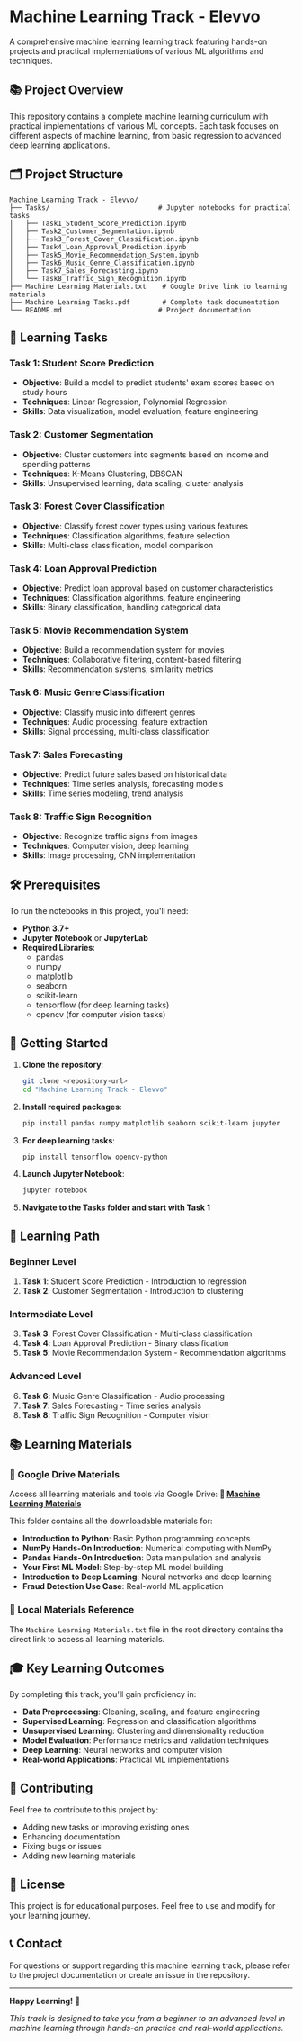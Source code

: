 # Machine Learning Track - Elevvo

A comprehensive machine learning learning track featuring hands-on projects and practical implementations of various ML algorithms and techniques.

## 📚 Project Overview

This repository contains a complete machine learning curriculum with practical implementations of various ML concepts. Each task focuses on different aspects of machine learning, from basic regression to advanced deep learning applications.

## 🗂️ Project Structure

```
Machine Learning Track - Elevvo/
├── Tasks/                           # Jupyter notebooks for practical tasks
│   ├── Task1_Student_Score_Prediction.ipynb
│   ├── Task2_Customer_Segmentation.ipynb
│   ├── Task3_Forest_Cover_Classification.ipynb
│   ├── Task4_Loan_Approval_Prediction.ipynb
│   ├── Task5_Movie_Recommendation_System.ipynb
│   ├── Task6_Music_Genre_Classification.ipynb
│   ├── Task7_Sales_Forecasting.ipynb
│   └── Task8_Traffic_Sign_Recognition.ipynb
├── Machine Learning Materials.txt    # Google Drive link to learning materials
├── Machine Learning Tasks.pdf        # Complete task documentation
└── README.md                        # Project documentation
```

## 🎯 Learning Tasks

### Task 1: Student Score Prediction
- **Objective**: Build a model to predict students' exam scores based on study hours
- **Techniques**: Linear Regression, Polynomial Regression
- **Skills**: Data visualization, model evaluation, feature engineering

### Task 2: Customer Segmentation
- **Objective**: Cluster customers into segments based on income and spending patterns
- **Techniques**: K-Means Clustering, DBSCAN
- **Skills**: Unsupervised learning, data scaling, cluster analysis

### Task 3: Forest Cover Classification
- **Objective**: Classify forest cover types using various features
- **Techniques**: Classification algorithms, feature selection
- **Skills**: Multi-class classification, model comparison

### Task 4: Loan Approval Prediction
- **Objective**: Predict loan approval based on customer characteristics
- **Techniques**: Classification algorithms, feature engineering
- **Skills**: Binary classification, handling categorical data

### Task 5: Movie Recommendation System
- **Objective**: Build a recommendation system for movies
- **Techniques**: Collaborative filtering, content-based filtering
- **Skills**: Recommendation systems, similarity metrics

### Task 6: Music Genre Classification
- **Objective**: Classify music into different genres
- **Techniques**: Audio processing, feature extraction
- **Skills**: Signal processing, multi-class classification

### Task 7: Sales Forecasting
- **Objective**: Predict future sales based on historical data
- **Techniques**: Time series analysis, forecasting models
- **Skills**: Time series modeling, trend analysis

### Task 8: Traffic Sign Recognition
- **Objective**: Recognize traffic signs from images
- **Techniques**: Computer vision, deep learning
- **Skills**: Image processing, CNN implementation

## 🛠️ Prerequisites

To run the notebooks in this project, you'll need:

- **Python 3.7+**
- **Jupyter Notebook** or **JupyterLab**
- **Required Libraries**:
  - pandas
  - numpy
  - matplotlib
  - seaborn
  - scikit-learn
  - tensorflow (for deep learning tasks)
  - opencv (for computer vision tasks)

## 🚀 Getting Started

1. **Clone the repository**:
   ```bash
   git clone <repository-url>
   cd "Machine Learning Track - Elevvo"
   ```

2. **Install required packages**:
   ```bash
   pip install pandas numpy matplotlib seaborn scikit-learn jupyter
   ```

3. **For deep learning tasks**:
   ```bash
   pip install tensorflow opencv-python
   ```

4. **Launch Jupyter Notebook**:
   ```bash
   jupyter notebook
   ```

5. **Navigate to the Tasks folder and start with Task 1**

## 📖 Learning Path

### Beginner Level
1. **Task 1**: Student Score Prediction - Introduction to regression
2. **Task 2**: Customer Segmentation - Introduction to clustering

### Intermediate Level
3. **Task 3**: Forest Cover Classification - Multi-class classification
4. **Task 4**: Loan Approval Prediction - Binary classification
5. **Task 5**: Movie Recommendation System - Recommendation algorithms

### Advanced Level
6. **Task 6**: Music Genre Classification - Audio processing
7. **Task 7**: Sales Forecasting - Time series analysis
8. **Task 8**: Traffic Sign Recognition - Computer vision

## 📚 Learning Materials

### 📁 Google Drive Materials
Access all learning materials and tools via Google Drive:
**🔗 [Machine Learning Materials](https://drive.google.com/drive/folders/1HGZV2iwmd1VKCRphikFD2YTQl9RXHbhG?usp=drive_link)**

This folder contains all the downloadable materials for:
- **Introduction to Python**: Basic Python programming concepts
- **NumPy Hands-On Introduction**: Numerical computing with NumPy
- **Pandas Hands-On Introduction**: Data manipulation and analysis
- **Your First ML Model**: Step-by-step ML model building
- **Introduction to Deep Learning**: Neural networks and deep learning
- **Fraud Detection Use Case**: Real-world ML application

### 📄 Local Materials Reference
The `Machine Learning Materials.txt` file in the root directory contains the direct link to access all learning materials.

## 🎓 Key Learning Outcomes

By completing this track, you'll gain proficiency in:

- **Data Preprocessing**: Cleaning, scaling, and feature engineering
- **Supervised Learning**: Regression and classification algorithms
- **Unsupervised Learning**: Clustering and dimensionality reduction
- **Model Evaluation**: Performance metrics and validation techniques
- **Deep Learning**: Neural networks and computer vision
- **Real-world Applications**: Practical ML implementations

## 🤝 Contributing

Feel free to contribute to this project by:
- Adding new tasks or improving existing ones
- Enhancing documentation
- Fixing bugs or issues
- Adding new learning materials

## 📄 License

This project is for educational purposes. Feel free to use and modify for your learning journey.

## 📞 Contact

For questions or support regarding this machine learning track, please refer to the project documentation or create an issue in the repository.

---

**Happy Learning! 🚀**

*This track is designed to take you from a beginner to an advanced level in machine learning through hands-on practice and real-world applications.* 